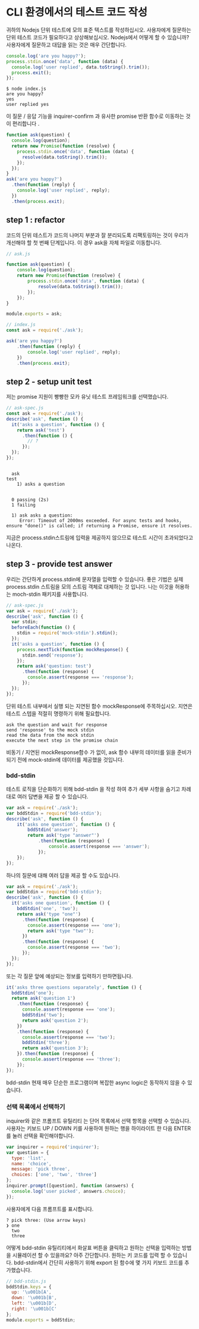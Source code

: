 # CLI 환경에서의 테스트 코드 작성
귀하의 Nodejs 단위 테스트에 모의 표준 텍스트를 작성하십시오.
사용자에게 질문하는 단위 테스트 코드가 필요하다고 상상해보십시오. Nodejs에서 어떻게 할 수 있습니까? 사용자에게 질문하고 대답을 읽는 것은 매우 간단합니다.

```javascript
console.log('are you happy?');
process.stdin.once('data', function (data) {
  console.log('user replied', data.toString().trim());
  process.exit();
});
```
```
$ node index.js 
are you happy?
yes
user replied yes
```

이 질문 / 응답 기능을 inquirer-confirm 과 유사한 promise 반환 함수로 이동하는 것이 편리합니다 .
```javascript
function ask(question) {
  console.log(question);
  return new Promise(function (resolve) {
    process.stdin.once('data', function (data) {
      resolve(data.toString().trim());
    });
  });
}
ask('are you happy?')
  .then(function (reply) {
    console.log('user replied', reply);
  })
  .then(process.exit);
```

## step 1 : refactor
코드의 단위 테스트가 코드의 나머지 부분과 잘 분리되도록 리팩토링하는 것이 우리가 개선해야 할 첫 번째 단계입니다. 
이 경우 ask을 자체 파일로 이동합니다.

```javascript
// ask.js

function ask(question) {
    console.log(question);
    return new Promise(function (resolve) {
        process.stdin.once('data', function (data) {
            resolve(data.toString().trim());
        });
    });
}

module.exports = ask;
```

```javascript
// index.js
const ask = require('./ask');

ask('are you happy?')
    .then(function (reply) {
        console.log('user replied', reply);
    })
    .then(process.exit);
```

## step 2 - setup unit test #
저는 promise 지원이 빵빵한 모카 유닛 테스트 프레임워크를 선택했습니다.

```javascript
// ask-spec.js
const ask = require('./ask');
describe('ask', function () {
  it('asks a question', function () {
    return ask('test')
      .then(function () {
        // ?
      });
  });
});
```

```

  ask
test
    1) asks a question


  0 passing (2s)
  1 failing

  1) ask asks a question:
     Error: Timeout of 2000ms exceeded. For async tests and hooks, ensure "done()" is called; if returning a Promise, ensure it resolves.
```

지금은 process.stdin스트림에 입력을 제공하지 않으므로 테스트 시간이 초과되었다고 나온다.

## step 3 - provide test answer #
우리는 간단하게 process.stdin에 문자열을 입력할 수 있습니다. 
좋은 기법은 실제 process.stdin 스트림을 모의 스트림 객체로 대체하는 것 입니다. 
나는 이것을 허용하는 moch-stdin 패키지를 사용합니다.

```javascript
// ask-spec.js
var ask = require('./ask');
describe('ask', function () {
  var stdin;
  beforeEach(function () {
    stdin = require('mock-stdin').stdin();
  });
  it('asks a question', function () {
    process.nextTick(function mockResponse() {
      stdin.send('response');
    });
    return ask('question: test')
      .then(function (response) {
        console.assert(response === 'response');
      });
  });
});
```

 단위 테스트 내부에서 실행 되는 지연된 함수 mockResponse에 주목하십시오. 
 지연은 테스트 스텝을 적절히 명령하기 위해 필요합니다.

```
ask the question and wait for response
send 'response' to the mock stdin
read the data from the mock stdin
execute the next step in the promise chain
```

비동기 / 지연된 mockResponse함수 가 없이, 
ask 함수 내부의 데이터를 읽을 준비가 되기 전에 mock-stdin에 데이터를 제공했을 것입니다.

### bdd-stdin
테스트 로직을 단순화하기 위해 bdd-stdin 을 작성 하여 추가 세부 사항을 숨기고 차례대로 여러 답변을 제공 할 수 있습니다.

```javascript
var ask = require('./ask');
var bddStdin = require('bdd-stdin');
describe('ask', function () {
    it('asks one question', function () {
        bddStdin('answer');
        return ask('type "answer"')
            .then(function (response) {
                console.assert(response === 'answer');
            });
    });
});
```

하나의 질문에 대해 여러 답을 제공 할 수도 있습니다.

```javascript
var ask = require('./ask');
var bddStdin = require('bdd-stdin');
describe('ask', function () {
  it('asks one question', function () {
    bddStdin('one', 'two');
    return ask('type "one"')
      .then(function (response) {
        console.assert(response === 'one');
        return ask('type "two"');
      })
      .then(function (response) {
        console.assert(response === 'two');
      });
  });
});
```

또는 각 질문 앞에 예상되는 정보를 입력하기 만하면됩니다.

```javascript
it('asks three questions separately', function () {
  bddStdin('one');
  return ask('question 1')
    .then(function (response) {
      console.assert(response === 'one');
      bddStdin('two');
      return ask('question 2');
    })
    .then(function (response) {
      console.assert(response === 'two');
      bddStdin('three');
      return ask('question 3');
    }).then(function (response) {
      console.assert(response === 'three');
    });
});
```

bdd-stdin 현재 매우 단순한 프로그램이며 복잡한 async logic은 동작하지 않을 수 있습니다.

### 선택 목록에서 선택하기
inquirer와 같은 프롬프트 유틸리티 는 단어 목록에서 선택 항목을 선택할 수 있습니다. 사용자는 키보드 UP / DOWN 키를 사용하여 원하는 행을 하이라이트 한 다음 ENTER를 눌러 선택을 확인해야합니다.

```javascript
var inquirer = require('inquirer');
var question = {
  type: 'list',
  name: 'choice',
  message: 'pick three',
  choices: ['one', 'two', 'three']
};
inquirer.prompt([question], function (answers) {
  console.log('user picked', answers.choice);
});
```
사용자에게 다음 프롬프트를 표시합니다.

```
? pick three: (Use arrow keys)
❯ one 
  two 
  three
```

어떻게 bdd-stdin 유틸리티에서 화살표 버튼을 클릭하고 원하는 선택을 입력하는 방법을 시뮬레이션 할 수 있을까요?
아주 간단합니다. 원하는 키 코드를 입력 할 수 있습니다. 
bdd-stdin에서 간단히 사용하기 위해 export 된 함수에 몇 가지 키보드 코드를 추가했습니다.

```javascript
// bdd-stdin.js
bddStdin.keys = {
  up: '\u001b[A',
  down: '\u001b[B',
  left: '\u001b[D',
  right: '\u001b[C'
};
module.exports = bddStdin;
```

